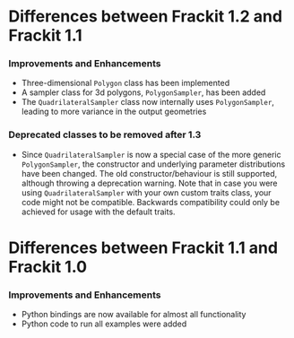 Differences between Frackit 1.2 and Frackit 1.1
===============================================

### Improvements and Enhancements
- Three-dimensional `Polygon` class has been implemented
- A sampler class for 3d polygons, `PolygonSampler`, has been added
- The `QuadrilateralSampler` class now internally uses `PolygonSampler`, leading to more variance in the output geometries

### Deprecated classes to be removed after 1.3
- Since `QuadrilateralSampler` is now a special case of the more generic `PolygonSampler`, the constructor and underlying
parameter distributions have been changed. The old constructor/behaviour is still supported, although throwing a deprecation
warning. Note that in case you were using `QuadrilateralSampler` with your own custom traits class, your code might not be compatible.
Backwards compatibility could only be achieved for usage with the default traits.

Differences between Frackit 1.1 and Frackit 1.0
===============================================

### Improvements and Enhancements

- Python bindings are now available for almost all functionality
- Python code to run all examples were added

